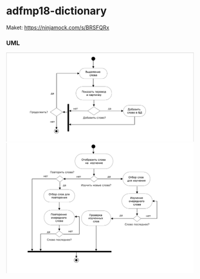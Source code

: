 # adfmp18-dictionary

Maket: https://ninjamock.com/s/BRSFQRx

### UML

![alt_text](https://github.com/OSLL/adfmp18-dictionary/blob/master/uml/1.png)
![alt_text](https://github.com/OSLL/adfmp18-dictionary/blob/master/uml/2.png)

